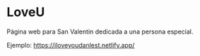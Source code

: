 # LoveU
Página web para San Valentin dedicada a una persona especial.

Ejemplo:
https://iloveyoudanlest.netlify.app/
